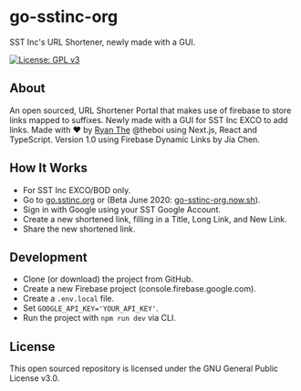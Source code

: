 # go-sstinc-org

SST Inc's URL Shortener, newly made with a GUI.

[![License: GPL v3](https://img.shields.io/badge/License-GPLv3-blue.svg)](https://www.gnu.org/licenses/gpl-3.0)

## About

An open sourced, URL Shortener Portal that makes use of firebase to store links mapped to suffixes. Newly made with a GUI for SST Inc EXCO to add links. Made with :heart: by [Ryan The](https://ryanthe.com/) @theboi using Next.js, React and TypeScript. Version 1.0 using Firebase Dynamic Links by Jia Chen.

## How It Works

- For SST Inc EXCO/BOD only.
- Go to [go.sstinc.org](https://go.sstinc.org) or (Beta June 2020: [go-sstinc-org.now.sh](https://go-sstinc-org.now.sh)).
- Sign in with Google using your SST Google Account.
- Create a new shortened link, filling in a Title, Long Link, and New Link.
- Share the new shortened link.

## Development

- Clone (or download) the project from GitHub.
- Create a new Firebase project (console.firebase.google.com).
- Create a `.env.local` file.
- Set `GOOGLE_API_KEY='YOUR_API_KEY'`.
- Run the project with `npm run dev` via CLI.

## License

This open sourced repository is licensed under the GNU General Public License v3.0.
